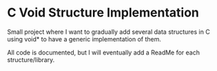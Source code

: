 # C Void Structure Implementation

Small project where I want to gradually add several data structures in C using void\* to have a generic implementation of them.

All code is documented, but I will eventually add a ReadMe for each structure/library.
